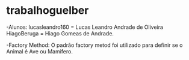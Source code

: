# trabalhoguelber
-Alunos: lucasleandro160 = Lucas Leandro Andrade de Oliveira 
         HiagoBeruga = Hiago Gomeas de Andrade.
        
-Factory Method: O padrão factory metod foi utilizado para definir se o Animal é Ave ou Mamifero. 
